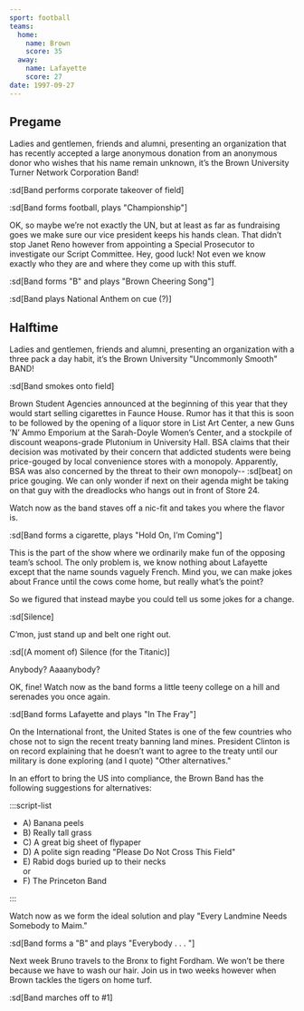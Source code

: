 ```yaml
---
sport: football
teams:
  home:
    name: Brown
    score: 35
  away:
    name: Lafayette
    score: 27
date: 1997-09-27
---
```


## Pregame

Ladies and gentlemen, friends and alumni, presenting an organization that has recently accepted a large anonymous donation from an anonymous donor who wishes that his name remain unknown, it’s the Brown University Turner Network Corporation Band!

:sd[Band performs corporate takeover of field]

:sd[Band forms football, plays "Championship"]

OK, so maybe we’re not exactly the UN, but at least as far as fundraising goes we make sure our vice president keeps his hands clean. That didn’t stop Janet Reno however from appointing a Special Prosecutor to investigate our Script Committee. Hey, good luck! Not even we know exactly who they are and where they come up with this stuff.

:sd[Band forms "B" and plays "Brown Cheering Song"]

:sd[Band plays National Anthem on cue (?)]

## Halftime

Ladies and gentlemen, friends and alumni, presenting an organization with a three pack a day habit, it’s the Brown University "Uncommonly Smooth" BAND!

:sd[Band smokes onto field]

Brown Student Agencies announced at the beginning of this year that they would start selling cigarettes in Faunce House. Rumor has it that this is soon to be followed by the opening of a liquor store in List Art Center, a new Guns ’N’ Ammo Emporium at the Sarah-Doyle Women’s Center, and a stockpile of discount weapons-grade Plutonium in University Hall. BSA claims that their decision was motivated by their concern that addicted students were being price-gouged by local convenience stores with a monopoly. Apparently, BSA was also concerned by the threat to their own monopoly-- :sd[beat] on price gouging. We can only wonder if next on their agenda might be taking on that guy with the dreadlocks who hangs out in front of Store 24.

Watch now as the band staves off a nic-fit and takes you where the flavor is.

:sd[Band forms a cigarette, plays "Hold On, I’m Coming"]

This is the part of the show where we ordinarily make fun of the opposing team’s school. The only problem is, we know nothing about Lafayette except that the name sounds vaguely French. Mind you, we can make jokes about France until the cows come home, but really what’s the point?

So we figured that instead maybe you could tell us some jokes for a change.

:sd[Silence]

C’mon, just stand up and belt one right out.

:sd[(A moment of) Silence (for the Titanic)]

Anybody? Aaaanybody?

OK, fine! Watch now as the band forms a little teeny college on a hill and serenades you once again.

:sd[Band forms Lafayette and plays "In The Fray"]

On the International front, the United States is one of the few countries who chose not to sign the recent treaty banning land mines. President Clinton is on record explaining that he doesn’t want to agree to the treaty until our military is done exploring (and I quote) "Other alternatives."

In an effort to bring the US into compliance, the Brown Band has the following suggestions for alternatives:

:::script-list

- A) Banana peels
- B) Really tall grass
- C) A great big sheet of flypaper
- D) A polite sign reading "Please Do Not Cross This Field"
- E) Rabid dogs buried up to their necks\
  or
- F) The Princeton Band

:::

Watch now as we form the ideal solution and play "Every Landmine Needs Somebody to Maim."

:sd[Band forms a "B" and plays "Everybody . . . "]

Next week Bruno travels to the Bronx to fight Fordham. We won’t be there because we have to wash our hair. Join us in two weeks however when Brown tackles the tigers on home turf.

:sd[Band marches off to #1]
